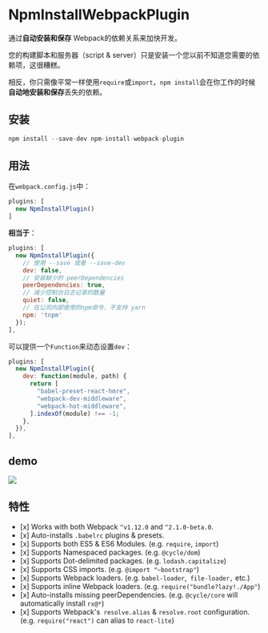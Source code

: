 # NpmInstallWebpackPlugin

通过**自动安装和保存** Webpack的依赖关系来加快开发。

您的构建脚本和服务器（script & server）只是安装一个您以前不知道您需要的依赖项，这很糟糕。

相反，你只需像平常一样使用`require`或`import`，`npm install`会在你工作的时候**自动地安装和保存**丢失的依赖。

## 安装

```js
npm install --save-dev npm-install-webpack-plugin
```

## 用法

在`webpack.config.js`中：

```js
plugins: [
  new NpmInstallPlugin()
]
```

**相当于**：

```js
plugins: [
  new NpmInstallPlugin({
    // 使用 --save 或者 --save-dev
    dev: false,
    // 安装缺少的 peerDependencies
    peerDependencies: true,
    // 减少控制台日志记录的数量
    quiet: false,
    // 在公司内部使用的npm命令，不支持 yarn
    npm: 'tnpm'
  });
],
```

可以提供一个`Function`来动态设置`dev`：

```js
plugins: [
  new NpmInstallPlugin({
    dev: function(module, path) {
      return [
        "babel-preset-react-hmre",
        "webpack-dev-middleware",
        "webpack-hot-middleware",
      ].indexOf(module) !== -1;
    },
  }),
],
```

## demo

![](/assets/plugins-npm.gif)

## 特性

* \[x\] Works with both Webpack `^v1.12.0` and `^2.1.0-beta.0`.
* \[x\] Auto-installs `.babelrc` plugins & presets.
* \[x\] Supports both ES5 & ES6 Modules. \(e.g. `require`, `import`\)
* \[x\] Supports Namespaced packages. \(e.g. `@cycle/dom`\)
* \[x\] Supports Dot-delimited packages. \(e.g. `lodash.capitalize`\)
* \[x\] Supports CSS imports. \(e.g. `@import "~bootstrap"`\)
* \[x\] Supports Webpack loaders. \(e.g. `babel-loader`,` file-loader,` etc.\)
* \[x\] Supports inline Webpack loaders. \(e.g. `require("bundle?lazy!./App"`\)
* \[x\] Auto-installs missing peerDependencies. \(e.g. `@cycle/core` will automatically install `rx@*`\)
* \[x\] Supports Webpack's` resolve.alias` & `resolve.root` configuration. \(e.g. `require("react")` can alias to `react-lite`\) 




